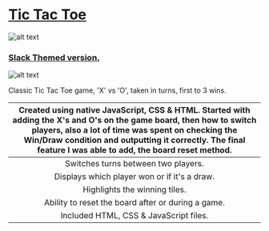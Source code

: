 # [Tic Tac Toe](https://ari-xb.github.io/Project-1-Tic-Tac-Toe/)

![alt text](https://cloud.githubusercontent.com/assets/21230662/23775365/79f7d62a-057c-11e7-92ab-056413c389f1.png "tic tac toe app screen shot")

### [Slack Themed version.](https://ari-xb.github.io/Project-1-Slack-Themed-Tic-tac-toe/)

![alt text](https://cloud.githubusercontent.com/assets/21230662/23775376/849af1fc-057c-11e7-9974-bf0379625d7d.png "Slack themed TTT")

Classic Tic Tac Toe game, 'X' vs 'O', taken in turns, first to 3 wins.

| Created using native JavaScript, CSS & HTML. Started with adding the X's and O's on the game board, then how to switch players, also a lot of time was spent on checking the Win/Draw condition and outputting it correctly. The final feature I was able to add, the board reset method. |
| :------------------------------------:|
| Switches turns between two players. |
| Displays which player won or if it's a draw. |
| Highlights the winning tiles.  |
| Ability to reset the board after or during a game.|
| Included HTML, CSS & JavaScript files. |

